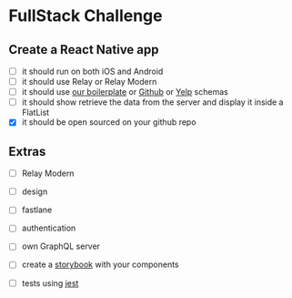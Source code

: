 # FullStack Challenge

## Create a React Native app
- [ ] it should run on both iOS and Android
- [ ] it should use Relay or Relay Modern
- [ ] it should use [our boilerplate]  or [Github] or [Yelp] schemas 
- [ ] it should show retrieve the data from the server and display it inside a FlatList
- [x] it should be open sourced on your github repo

## Extras
- [ ] Relay Modern
- [ ] design
- [ ] fastlane
- [ ] authentication
- [ ] own GraphQL server
- [ ] create a [storybook] with your components
- [ ] tests using [jest]


[storybook]: https://github.com/storybooks/storybook
[jest]: https://jest-everywhere.now.sh
[our boilerplate]: https://github.com/entria/graphql-dataloader-boilerplate
[Github]: https://developer.github.com/v4/
[Yelp]: https://www.yelp.com/developers/platform
